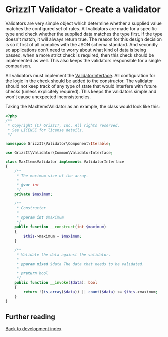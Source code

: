 # GrizzIT Validator - Create a validator

Validators are very simple object which determine whether a supplied value
matches the configured set of rules. All validators are made for a specific type
and check whether the supplied data matches the type first. If the type doesn't
match, it will always return true. The reason for this design decision is so it
first of all complies with the JSON schema standard. And secondly so
applications don't need to worry about what kind of data is being passed, when
a more strict check is required, then this check should be implemented as well.
This also keeps the validators responsible for a single comparison.

All validators must implement the
[ValidatorInterface](../../src/Common/ValidatorInterface.php). All configuration
for the logic in the check should be added to the constructor. The validator
should not keep track of any type of state that would interfere with future
checks (unless explicitely required). This keeps the validators simple and won't
cause unexpected inconsistencies.

Taking the MaxItemsValidator as an example, the class would look like this:
```php
<?php
/**
 * Copyright (C) GrizzIT, Inc. All rights reserved.
 * See LICENSE for license details.
 */

namespace GrizzIt\Validator\Component\Iterable;

use GrizzIt\Validator\Common\ValidatorInterface;

class MaxItemsValidator implements ValidatorInterface
{
    /**
     * The maximum size of the array.
     *
     * @var int
     */
    private $maximum;

    /**
     * Constructor
     *
     * @param int $maximum
     */
    public function __construct(int $maximum)
    {
        $this->maximum = $maximum;
    }

    /**
     * Validate the data against the validator.
     *
     * @param mixed $data The data that needs to be validated.
     *
     * @return bool
     */
    public function __invoke($data): bool
    {
        return !(is_array($data)) || count($data) <= $this->maximum;
    }
}
```

## Further reading

[Back to development index](index.md)
